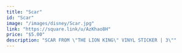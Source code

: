 ```yaml
---
title: "Scar"
id: "Scar"
image: "/images/disney/Scar.jpg"
link: "https://square.link/u/AzKhao8H"
price: "$5.00"
description: "SCAR FROM \"THE LION KING\" VINYL STICKER | 3\""
---
```

